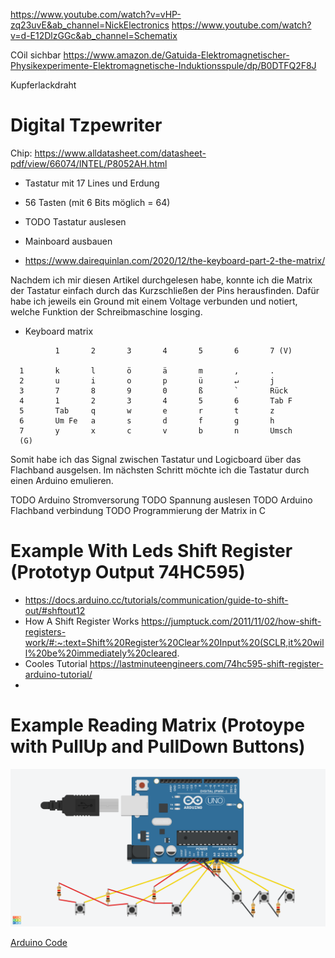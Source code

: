 https://www.youtube.com/watch?v=vHP-zq23uvE&ab_channel=NickElectronics
https://www.youtube.com/watch?v=d-E12DlzGGc&ab_channel=Schematix

COil sichbar
https://www.amazon.de/Gatuida-Elektromagnetischer-Physikexperimente-Elektromagnetische-Induktionsspule/dp/B0DTFQ2F8J

Kupferlackdraht

# Digital Tzpewriter

Chip: https://www.alldatasheet.com/datasheet-pdf/view/66074/INTEL/P8052AH.html

- Tastatur mit 17 Lines und Erdung
- 56 Tasten (mit 6 Bits möglich = 64)

- TODO Tastatur auslesen
- Mainboard ausbauen

- https://www.dairequinlan.com/2020/12/the-keyboard-part-2-the-matrix/

Nachdem ich mir diesen Artikel durchgelesen habe, konnte ich die Matrix der Tastatur einfach durch das Kurzschließen der Pins herausfinden. Dafür habe ich jeweils ein Ground mit einem Voltage verbunden und notiert, welche Funktion der Schreibmaschine losging.

- Keyboard matrix

```
          1       2       3       4       5       6       7 (V)

  1       k       l       ö       ä       m       ,       .
  2       u       i       o       p       ü       ↵       j
  3       7       8       9       0       ß       `       Rück
  4       1       2       3       4       5       6       Tab F
  5       Tab     q       w       e       r       t       z
  6       Um Fe   a       s       d       f       g       h
  7       y       x       c       v       b       n       Umsch
  (G)
```

Somit habe ich das Signal zwischen Tastatur und Logicboard über das Flachband ausgelsen. Im nächsten Schritt möchte ich die Tastatur durch einen Arduino emulieren.

TODO Arduino Stromversorung
TODO Spannung auslesen
TODO Arduino Flachband verbindung
TODO Programmierung der Matrix in C

# Example With Leds Shift Register (Prototyp Output 74HC595)

- https://docs.arduino.cc/tutorials/communication/guide-to-shift-out/#shftout12
- How A Shift Register Works https://jumptuck.com/2011/11/02/how-shift-registers-work/#:~:text=Shift%20Register%20Clear%20Input%20(SCLR,it%20will%20be%20immediately%20cleared.
- Cooles Tutorial https://lastminuteengineers.com/74hc595-shift-register-arduino-tutorial/
-

# Example Reading Matrix (Protoype with PullUp and PullDown Buttons)

![Tinker Image](/read.png)

[Arduino Code](/read.ino)
